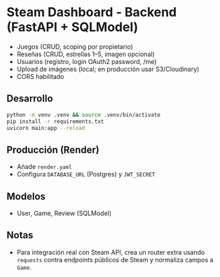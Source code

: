 # Steam Dashboard - Backend (FastAPI + SQLModel)
- Juegos (CRUD, scoping por propietario)
- Reseñas (CRUD, estrellas 1–5, imagen opcional)
- Usuarios (registro, login OAuth2 password, /me)
- Upload de imágenes (local; en producción usar S3/Cloudinary)
- CORS habilitado

## Desarrollo
```bash
python -m venv .venv && source .venv/bin/activate
pip install -r requirements.txt
uvicorn main:app --reload
```

## Producción (Render)
- Añade `render.yaml`
- Configura `DATABASE_URL` (Postgres) y `JWT_SECRET`

## Modelos
- User, Game, Review (SQLModel)

## Notas
- Para integración real con Steam API, crea un router extra usando `requests` contra endpoints públicos de Steam y normaliza campos a `Game`.
